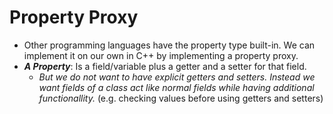 # Property Proxy
+ Other programming languages have the property type built-in. We can implement it on our own in C++ by implementing a property proxy.
+ ***A Property***: Is a field/variable plus a getter and a setter for that field.
	- _But we do not want to have explicit getters and setters. Instead we want fields of a class act like normal fields while having additional functionallity._ (e.g. checking values before using getters and setters)